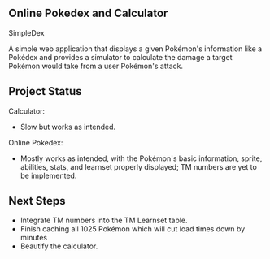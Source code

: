 ## Online Pokedex and Calculator

SimpleDex 

A simple web application that displays a given Pokémon's information like a Pokédex and provides a simulator to calculate the damage a target Pokémon would take from a user Pokémon's attack.

## Project Status
Calculator:
- Slow but works as intended.

Online Pokedex: 
- Mostly works as intended, with the Pokémon's basic information, sprite, abilities, stats, and learnset properly displayed; TM numbers are yet to be implemented.

## Next Steps
- Integrate TM numbers into the TM Learnset table.
- Finish caching all 1025 Pokémon which will cut load times down by minutes
- Beautify the calculator.
